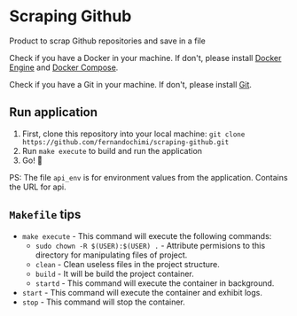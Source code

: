 # Scraping Github
Product to scrap Github repositories and save in a file

Check if you have a Docker in your machine. If don't, please install [Docker Engine](https://docs.docker.com/engine/installation/) and [Docker Compose](https://docs.docker.com/compose/install/).

Check if you have a Git in your machine. If don't, please install [Git](https://git-scm.com/downloads).

## Run application
1. First, clone this repository into your local machine:
`git clone https://github.com/fernandochimi/scraping-github.git`
2. Run `make execute` to build and run the application
3. Go! :rocket:

PS: The file `api_env` is for environment values from the application. Contains the URL for api.

## `Makefile` tips
* `make execute` - This command will execute the following commands:
	* `sudo chown -R $(USER):$(USER) .` - Attribute permisions to this directory for manipulating files of project.
	* `clean` - Clean useless files in the project structure.
	* `build` - It will be build the project container.
	* `startd` - This command will execute the container in background.
* `start` - This command will execute the container and exhibit logs.
* `stop` - This command will stop the container.
